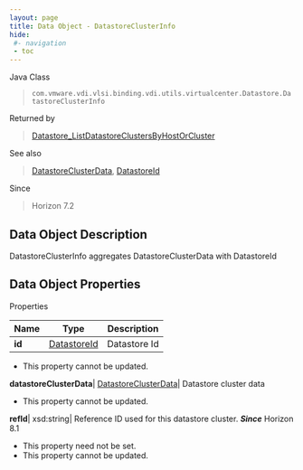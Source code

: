 ```yaml
---
layout: page
title: Data Object - DatastoreClusterInfo
hide:
 #- navigation
 - toc
---
```






Java Class  
> `com.vmware.vdi.vlsi.binding.vdi.utils.virtualcenter.Datastore.DatastoreClusterInfo`

Returned by  
> [Datastore_ListDatastoreClustersByHostOrCluster](vdi.utils.virtualcenter.Datastore.md#listDatastoreClustersByHostOrCluster)

See also  
> [DatastoreClusterData](vdi.utils.virtualcenter.Datastore.DatastoreClusterData.md), [DatastoreId](vdi.entity.DatastoreId.md)

Since  
> Horizon 7.2


## Data Object Description 

DatastoreClusterInfo aggregates DatastoreClusterData with DatastoreId 

## Data Object Properties

Properties

Name |  Type |  Description   
---|---|---  
**id**| [DatastoreId](vdi.entity.DatastoreId.md)|  Datastore Id   


 * This property cannot be updated.

  
**datastoreClusterData**| [DatastoreClusterData](vdi.utils.virtualcenter.Datastore.DatastoreClusterData.md)|  Datastore cluster data   


 * This property cannot be updated.

  
**refId**|  xsd:string|  Reference ID used for this datastore cluster.  **_Since_** Horizon 8.1  


 * This property need not be set.
 * This property cannot be updated.

  
  

  
